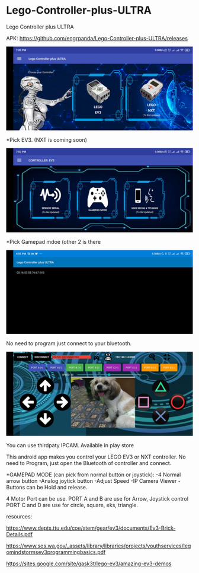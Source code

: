 # Lego-Controller-plus-ULTRA
Lego Controller plus ULTRA

APK: https://github.com/engrpanda/Lego-Controller-plus-ULTRA/releases


![screen1](https://github.com/engrpanda/Lego-Controller-plus-ULTRA/blob/main/pics/1.jpg)

*Pick EV3. (NXT is coming soon)


![screen1](https://github.com/engrpanda/Lego-Controller-plus-ULTRA/blob/main/pics/3.jpg)

*Pick Gamepad mdoe (other 2 is there


![screen1](https://github.com/engrpanda/Lego-Controller-plus-ULTRA/blob/main/pics/0.jpg)

No need to program just connect to your bluetooth.


![screen1](https://github.com/engrpanda/Lego-Controller-plus-ULTRA/blob/main/pics/4.jpg)

You can use thirdpaty IPCAM. Available in play store 





This android app makes you control your LEGO EV3 or NXT controller. 
No need to Program, just open the Bluetooth of controller and connect.

*GAMEPAD MODE (can pick from normal button or joystick):
-4 Normal arrow button
-Analog joytick button
-Adjust Speed
-IP Camera Viewer
-Buttons can be Hold and release.

4 Motor Port can be use. 
PORT A and B are use for Arrow, Joystick control
PORT C and D are use for circle, square, eks, triangle.









resources:


https://www.depts.ttu.edu/coe/stem/gear/ev3/documents/Ev3-Brick-Details.pdf

https://www.sos.wa.gov/_assets/library/libraries/projects/youthservices/legomindstormsev3programmingbasics.pdf

https://sites.google.com/site/gask3t/lego-ev3/amazing-ev3-demos




